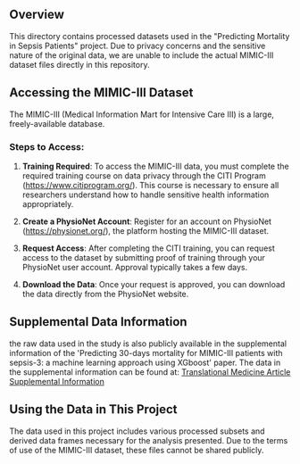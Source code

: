 ## Overview
This directory contains processed datasets used in the "Predicting Mortality in Sepsis Patients" project. Due to privacy concerns and the sensitive nature of the original data, we are unable to include the actual MIMIC-III dataset files directly in this repository.

## Accessing the MIMIC-III Dataset
The MIMIC-III (Medical Information Mart for Intensive Care III) is a large, freely-available database.
### Steps to Access:
1. **Training Required**: To access the MIMIC-III data, you must complete the required training course on data privacy through the CITI Program (https://www.citiprogram.org/). This course is necessary to ensure all researchers understand how to handle sensitive health information appropriately.
   
2. **Create a PhysioNet Account**: Register for an account on PhysioNet (https://physionet.org/), the platform hosting the MIMIC-III dataset.
   
3. **Request Access**: After completing the CITI training, you can request access to the dataset by submitting proof of training through your PhysioNet user account. Approval typically takes a few days.

4. **Download the Data**: Once your request is approved, you can download the data directly from the PhysioNet website.

## Supplemental Data Information
the raw data used in the study is also publicly available in the supplemental information of the 'Predicting 30-days mortality for MIMIC-III patients with sepsis-3: a machine learning approach using XGboost' paper. The data in the supplemental information can be found at:
[Translational Medicine Article Supplemental Information](https://translational-medicine.biomedcentral.com/articles/10.1186/s12967-020-02620-5#Sec14)

## Using the Data in This Project
The data used in this project includes various processed subsets and derived data frames necessary for the analysis presented. Due to the terms of use of the MIMIC-III dataset, these files cannot be shared publicly.
